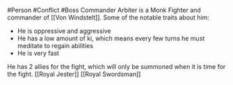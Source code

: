 #Person #Conflict #Boss
Commander Arbiter is a Monk Fighter and commander of [[Von Windstelt]].
Some of the notable traits about him:
* He is oppressive and aggressive
* He has a low amount of ki, which means every few turns he must meditate to regain abilities
* He is very fast

He has 2 allies for the fight, which will only be summoned when it is time for the fight.
[[Royal Jester]]
[[Royal Swordsman]]

